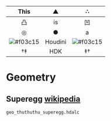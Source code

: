 | This | ▲ | ∴ |
|:---:|:---:|:---:|
| 凸 | is | 凹 |
| ◎ | ● | a |
| ![#f03c15](https://via.placeholder.com/15/f03c15/000000?text=+Houdini) | Houdini | ![#f03c15](https://via.placeholder.com/15/f03c15/000000?text=+Houdini) |
| †‡ | HDK | ‡† |
# Geometry
## Superegg [wikipedia](https://en.wikipedia.org/wiki/Superegg)
    geo_thuthuthu_superegg.hdalc
